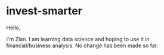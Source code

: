 # invest-smarter

Hello,

I'm Zlan. I am learning data science and hoping to use it in financial/business analysis.
No change has been made so far.
